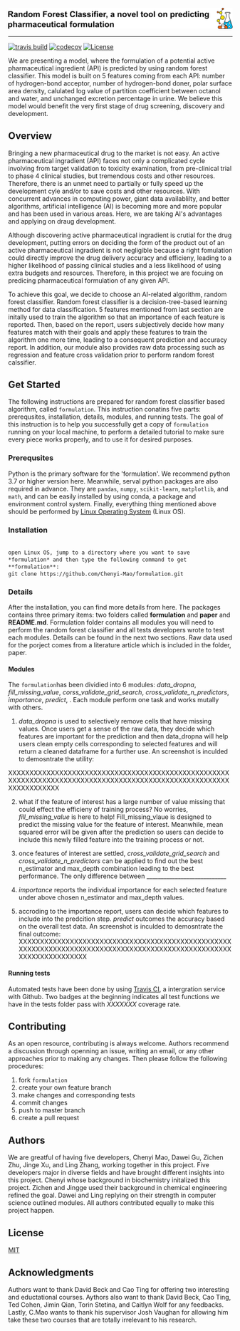 <p align="left">
  <img src="https://github.com/Chenyi-Mao/formulation/blob/master/LOGO.png" width="900">
</p>

--------------

[![travis build](https://travis-ci.com/Chenyi-Mao/formulation.svg?branch=master)](https://travis-ci.com/Chenyi-Mao/formulation)
[![codecov](https://codecov.io/gh/Chenyi-Mao/formulation/branch/master/graph/badge.svg)](https://codecov.io/gh/Chenyi-Mao/formulation)
[![License](https://img.shields.io/github/license/Chenyi-Mao/formulation)](https://github.com/Chenyi-Mao/formulation/blob/master/LICENSE)

We are presenting a model, where the formulation of a potential active pharmaceutical ingredient (API) is predicted by using random forest classifier. This model is built on 5 features coming from each API: number of hydrogen-bond acceptor, number of hydrogen-bond doner, polar surface area density, calulated log value of partition coefficient between octanol and water, and unchanged excretion percentage in urine. We believe this model would benefit the very first stage of drug screening, discovery and development.

## Overview

Bringing a new pharmaceutical drug to the market is not easy. An active pharmaceutical ingradient (API) faces not only a complicated cycle involving from target validation to toxicity examination, from pre-clinical trial to phase 4 clinical studies, but tremendous costs and other resources. Therefore, there is an unmet need to partially or fully speed up the development cyle and/or to save costs and other resources. With concurrent advances in computing power, giant data availablilty, and better algorithms, artificial intelligence (AI) is becoming more and more popular and has been used in various areas. Here, we are taking AI's advantages and applying on draug development. 

Although discovering active pharmaceutical ingradient is crutial for the drug development, putting errors on deciding the form of the product out of an active pharmaceutical ingradient is not negligible because a right fomulation could directly improve the drug delivery accuracy and efficieny, leading to a higher likelihood of passing clinical studies and a less likelihood of using extra budgets and resources. Therefore, in this project we are focuing on predicing pharmaceutical formulation of any given API. 

To achieve this goal, we decide to choose an AI-related algorithm, random forest classifier. Random forest classifier is a decision-tree-based learning method for data classification. 5 features mentioned from last section are initally used to train the algorithm so that an importance of each feature is reported. Then, based on the report, users subjectively decide how many features match with their goals and apply these features to train the algorithm one more time, leading to a consequent prediction and accuracy report. In addition, our module also provides raw data processing such as regression and feature cross validation prior to perform random forest calssifier. 

## Get Started
The following instructions are prepared for random forest classifier based algorithm, called `formulation`. This instruction conatins five parts: prerequsites, installation, details, modules, and running tests. The goal of this instruction is to help you successfully get a copy of `formulation` running on your local machine, to perform a detailed tutorial to make sure every piece works properly, and to use it for desired purposes. 

### Prerequsites
Python is the primary software for the 'formulation'. We recommend python 3.7 or higher version here. Meanwhile, serval python packages are also required in advance. They are `pandas`, `numpy`, `scikit-learn`, `matplotlib`, and `math`, and can be easily installed by using conda, a package and environment control system. Finally, everything thing mentioned above should be performed by [Linux Operating System](https://www.linux.com/what-is-linux/) (Linux OS). 

### Installation
```

open Linux OS, jump to a directory where you want to save *formulation* and then type the following command to get **formulation**:
git clone https://github.com/Chenyi-Mao/formulation.git
```

### Details
After the installation, you can find more details from here. The packages contains three primary items: two folders called **formulation** and **paper** and **README.md**. Formulation folder contains all modules you will need to perform the random forest classifier and all tests developers wrote to test each modules. Details can be found in the next two sections. Raw data used for the porject comes from a literature article which is included in the folder, paper. 

#### Modules
The `formulation`has been dividied into 6 modules: *data_dropna*, *fill_missing_value*, *corss_validate_grid_search*, *cross_validate_n_predictors*, *importance*, *predict*, . Each module perform one task and works mutally with others. 
1. *data_dropna* is used to selectively remove cells that have missing values. Once users get a sense of the raw data, they decide which features are important for the prediction and then data_dropna will help users clean empty cells corresponding to selected features and will return a cleaned dataframe for a further use.  An screenshot is inculded to demosntrate the utility: 

XXXXXXXXXXXXXXXXXXXXXXXXXXXXXXXXXXXXXXXXXXXXXXXXXXXXXXXXXXXXXXXXXXXXXXXXXXXXXXXXXXXXXXXXXXXXXXXXXXXXXXXXXXXXXXXXXXXX

2. what if the feature of interest has a large number of value missing that could effect the efficieny of training process? No worries, *fill_missing_value* is here to help! Fill_missing_vlaue is designed to predict the missing value for the feature of interest. Meanwhile, mean squared error will be given after the prediction so users can decide to include this newly filled feature into the training process or not. 

3. once features of interest are settled, *cross_validate_grid_search* and *cross_validate_n_predictors* can be applied to find out the best n_estimator and max_depth combination leading to the best performance. The only difference between ____________________________

4. *importance* reports the individual importance for each selected feature under above chosen n_estimator and max_depth values.

5. accroding to the importance report, users can decide which features to include into the predcition step. *predict* outcomes the accuracy based on the overall test data. An screenshot is inculded to demosntrate the final outcome:
XXXXXXXXXXXXXXXXXXXXXXXXXXXXXXXXXXXXXXXXXXXXXXXXXXXXXXXXXXXXXXXXXXXXXXXXXXXXXXXXXXXXXXXXXXXXXXXXXXXXXXXXXXXXXXXXXXXX

#### Running tests
Automated tests have been done by using [Travis CI](https://travis-ci.com/Chenyi-Mao/formulation), a intergration service with Github. Two badges at the beginning indicates all test functions we have in the tests folder pass with _XXXXXXX_ coverage rate. 

## Contributing
As an open resource, contributing is always welcome. Authors recommend a discussion through openning an issue, writing an email, or any other approaches prior to making any changes. Then please follow the following procedures:
1. fork `formulation`
2. create your own feature branch
3. make changes and corresponding tests
4. commit changes
5. push to master branch
6. create a pull request

## Authors
We are greatful of having five developers, Chenyi Mao, Dawei Gu, Zichen Zhu, Jinge Xu, and Ling Zhang, working together in this project. Five developers major in diverse fields and have brought different insights into this project. Chenyi whose background in biochemistry initalized this project. Zichen and Jingge used their background in chemical engineering refined the goal. Dawei and Ling replying on their strength in computer science outlined modules. All authors contributed equally to make this project happen. 

## License
[MIT](https://en.wikipedia.org/wiki/MIT_License)

## Acknowledgments
Authors want to thank David Beck and Cao Ting for offering two interesting and eductational courses. Aythors also want to thank David Beck, Cao Ting, Ted Cohen, Jimin Qian, Torin Stetina, and Caitlyn Wolf for any feedbacks. Lastly, C.Mao wants to thank his supervisor Josh Vaughan for allowing him take these two courses that are totally irrelevant to his research. 
